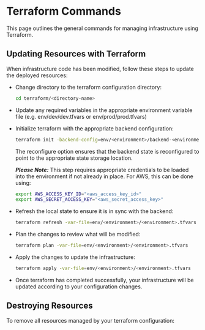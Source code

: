 # Terraform Commands

This page outlines the general commands for managing infrastructure using Terraform.

## Updating Resources with Terraform

When infrastructure code has been modified, follow these steps to update the deployed resources:

- Change directory to the terraform configuration directory:

  ```bash
  cd terraform/<directory-name>
  ```

- Update any required variables in the appropriate environment variable file (e.g. env/dev/dev.tfvars or env/prod/prod.tfvars)

- Initialize terraform with the appropriate backend configuration:

  ```bash
  terraform init -backend-config=env/<environment>/backend-<environment>.tfbackend -reconfigure
  ```

  The reconfigure option ensures that the backend state is reconfigured to point to the appropriate state storage location.

  **_Please Note:_** This step requires appropriate credentials to be loaded into the environment if not already in place.
  For AWS, this can be done using:

  ```bash
  export AWS_ACCESS_KEY_ID="<aws_access_key_id>"
  export AWS_SECRET_ACCESS_KEY="<aws_secret_access_key>"
  ```

- Refresh the local state to ensure it is in sync with the backend:

  ```bash
  terraform refresh -var-file=env/<environment>/<environment>.tfvars
  ```

- Plan the changes to review what will be modified:

  ```bash
  terraform plan -var-file=env/<environment>/<environment>.tfvars
  ```

- Apply the changes to update the infrastructure:

  ```bash
  terraform apply -var-file=env/<environment>/<environment>.tfvars
  ```

- Once terraform has completed successfully, your infrastructure will be updated according to your configuration changes.

## Destroying Resources

To remove all resources managed by your terraform configuration:
